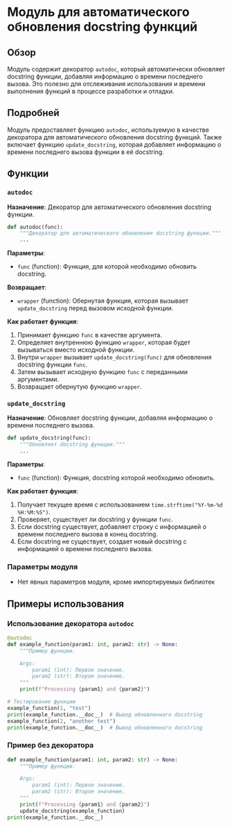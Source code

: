 # Модуль для автоматического обновления docstring функций

## Обзор

Модуль содержит декоратор `autodoc`, который автоматически обновляет docstring функции, добавляя информацию о времени последнего вызова. Это полезно для отслеживания использования и времени выполнения функций в процессе разработки и отладки.

## Подробней

Модуль предоставляет функцию `autodoc`, используемую в качестве декоратора для автоматического обновления docstring функций. Также включает функцию `update_docstring`, которая добавляет информацию о времени последнего вызова функции в её docstring.

## Функции

### `autodoc`

**Назначение**: Декоратор для автоматического обновления docstring функции.

```python
def autodoc(func):
    """Декоратор для автоматического обновления docstring функции."""
    ...
```

**Параметры**:

-   `func` (function): Функция, для которой необходимо обновить docstring.

**Возвращает**:

-   `wrapper` (function): Обернутая функция, которая вызывает `update_docstring` перед вызовом исходной функции.

**Как работает функция**:

1.  Принимает функцию `func` в качестве аргумента.
2.  Определяет внутреннюю функцию `wrapper`, которая будет вызываться вместо исходной функции.
3.  Внутри `wrapper` вызывает `update_docstring(func)` для обновления docstring функции `func`.
4.  Затем вызывает исходную функцию `func` с переданными аргументами.
5.  Возвращает обернутую функцию `wrapper`.

### `update_docstring`

**Назначение**: Обновляет docstring функции, добавляя информацию о времени последнего вызова.

```python
def update_docstring(func):
    """Обновляет docstring функции."""
    ...
```

**Параметры**:

-   `func` (function): Функция, docstring которой необходимо обновить.

**Как работает функция**:

1.  Получает текущее время с использованием `time.strftime("%Y-%m-%d %H:%M:%S")`.
2.  Проверяет, существует ли docstring у функции `func`.
3.  Если docstring существует, добавляет строку с информацией о времени последнего вызова в конец docstring.
4.  Если docstring не существует, создает новый docstring с информацией о времени последнего вызова.

### Параметры модуля

- Нет явных параметров модуля, кроме импортируемых библиотек

## Примеры использования

### Использование декоратора `autodoc`

```python
@autodoc
def example_function(param1: int, param2: str) -> None:
    """Пример функции.

    Args:
        param1 (int): Первое значение.
        param2 (str): Второе значение.
    """
    print(f"Processing {param1} and {param2}")

# Тестирование функции
example_function(1, "test")
print(example_function.__doc__)  # Вывод обновленного docstring
example_function(2, "another test")
print(example_function.__doc__)  # Вывод обновленного docstring
```

### Пример без декоратора

```python
def example_function(param1: int, param2: str) -> None:
    """Пример функции.

    Args:
        param1 (int): Первое значение.
        param2 (str): Второе значение.
    """
    print(f"Processing {param1} and {param2}")
    update_docstring(example_function)
print(example_function.__doc__)
```